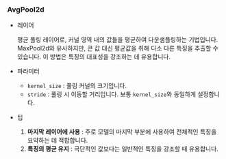 ### AvgPool2d

- 레이어

  평균 풀링 레이어로, 커널 영역 내의 값들을 평균하여 다운샘플링하는 기법입니다. MaxPool2d와 유사하지만, 큰 값 대신 평균값을 취해 다소 다른 특징을 추출할 수 있습니다. 이 방법은 특징의 대표성을 강조하는 데 유용합니다.

- 파라미터

  - `kernel_size` : 풀링 커널의 크기입니다.
  - `stride` : 풀링 시 이동할 거리입니다. 보통 `kernel_size`와 동일하게 설정합니다.

- 팁
  1. **마지막 레이어에 사용** : 주로 모델의 마지막 부분에 사용하여 전체적인 특징을 요약하는 데 적합합니다.
  2. **특징의 평균 유지** : 극단적인 값보다는 일반적인 특징을 강조할 때 유용합니다.
